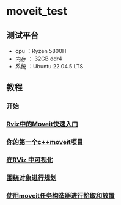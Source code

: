 # moveit_test

## 测试平台

- cpu ：Ryzen 5800H 
- 内存 ： 32GB ddr4
- 系统 ：Ubuntu 22.04.5 LTS

## 教程

### [开始](./docs/tutorials/getting_started.md)

### [Rviz中的Moveit快速入门](./docs/tutorials/moveit_quickstart_in_rviz.md)

### [你的第一个c++moveit项目](./docs/tutorials/your_first_cpp_moveit_project.md)

### [在RViz 中可视化](./docs/tutorials/visualizing_in_rviz.md)

### [围绕对象进行规划](./docs/tutorials/planning_around_objects.md)

### [使用moveit任务构造器进行拾取和放置](./docs/tutorials/pick_and_place.md)